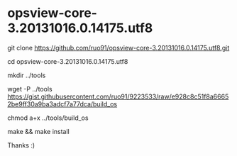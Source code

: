 opsview-core-3.20131016.0.14175.utf8
====================================

git clone https://github.com/ruo91/opsview-core-3.20131016.0.14175.utf8.git

cd opsview-core-3.20131016.0.14175.utf8

mkdir ../tools

wget -P ../tools https://gist.githubusercontent.com/ruo91/9223533/raw/e928c8c51f8a66652be9ff30a9ba3adcf7a77dca/build_os

chmod a+x ../tools/build_os

make && make install

Thanks :)
